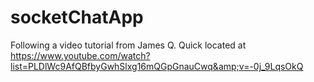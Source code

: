 # socketChatApp
Following a video tutorial from James Q. Quick located at https://www.youtube.com/watch?list=PLDlWc9AfQBfbyGwhSlxg16mQGpGnauCwq&amp;v=-0j_9LqsOkQ
